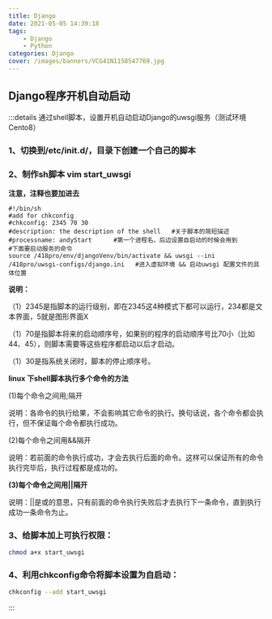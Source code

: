 ```yaml
---
title: Django
date: 2021-05-05 14:39:18
tags: 
	- Django
	- Python
categories: Django
cover: /images/banners/VCG41N1158547769.jpg
---
```


## Django程序开机自动启动

:::details 通过shell脚本，设置开机自动启动Django的uwsgi服务（测试环境Cento8）

### 1、切换到/etc/init.d/，目录下创建一个自己的脚本

### 2、制作sh脚本 vim start_uwsgi
**注意，注释也要加进去**

```shell
#!/bin/sh
#add for chkconfig
#chkconfig: 2345 70 30
#description: the description of the shell   #关于脚本的简短描述
#processname: andyStart      #第一个进程名，后边设置自启动的时候会用到
#下面要启动服务的命令
source /418pro/env/djangoVenv/bin/activate && uwsgi --ini /418pro/uwsgi-configs/django.ini   #进入虚拟环境 && 启动uwsgi 配置文件的具体位置
```

**说明：**

（1）2345是指脚本的运行级别，即在2345这4种模式下都可以运行，234都是文本界面，5就是图形界面X

（1）70是指脚本将来的启动顺序号，如果别的程序的启动顺序号比70小（比如44、45），则脚本需要等这些程序都启动以后才启动。

（1）30是指系统关闭时，脚本的停止顺序号。

**linux 下shell脚本执行多个命令的方法**

(1)每个命令之间用;隔开

说明：各命令的执行给果，不会影响其它命令的执行。换句话说，各个命令都会执行，但不保证每个命令都执行成功。

(2)每个命令之间用&&隔开

说明：若前面的命令执行成功，才会去执行后面的命令。这样可以保证所有的命令执行完毕后，执行过程都是成功的。

**(3)每个命令之间用||隔开**

说明：||是或的意思，只有前面的命令执行失败后才去执行下一条命令，直到执行成功一条命令为止。

### 3、给脚本加上可执行权限：

```bash
chmod a+x start_uwsgi
```


### 4、利用chkconfig命令将脚本设置为自启动：

```bash
chkconfig --add start_uwsgi
```
:::

